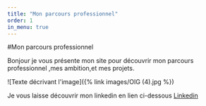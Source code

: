 ```yaml
---
title: "Mon parcours professionnel"
order: 1
in_menu: true
---
```

#Mon parcours professionnel 

Bonjour je vous présente mon site pour découvrir mon parcours professionnel ,mes ambition,et mes projets.

![Texte décrivant l'image]({% link images/OIG (4).jpg %})

Je vous laisse découvrir mon linkedin en lien ci-dessous
[Linkedin](https://www.linkedin.com/in/david-dell-aquila-/) 